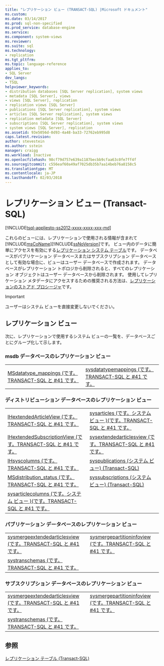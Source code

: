 ```yaml
---
title: "レプリケーション ビュー (TRANSACT-SQL) |Microsoft ドキュメント"
ms.custom: 
ms.date: 03/14/2017
ms.prod: sql-non-specified
ms.prod_service: database-engine
ms.service: 
ms.component: system-views
ms.reviewer: 
ms.suite: sql
ms.technology:
- replication
ms.tgt_pltfrm: 
ms.topic: language-reference
applies_to:
- SQL Server
dev_langs:
- TSQL
helpviewer_keywords:
- distribution databases [SQL Server replication], system views
- metadata [SQL Server], views
- views [SQL Server], replication
- replication views [SQL Server]
- publications [SQL Server replication], system views
- articles [SQL Server replication], system views
- replication metadata [SQL Server]
- subscriptions [SQL Server replication], system views
- system views [SQL Server], replication
ms.assetid: 93e5056d-0d93-4a48-ba33-72762eb995d8
caps.latest.revision: 
author: stevestein
ms.author: sstein
manager: craigg
ms.workload: Inactive
ms.openlocfilehash: 98cf79d757e639a1187becbb9cfaa63c0fe7ff4f
ms.sourcegitcommit: c556eaf60a49af7025db35b7aa14beb76a8158c5
ms.translationtype: MT
ms.contentlocale: ja-JP
ms.lasthandoff: 02/03/2018
---
```

# <a name="replication-views-transact-sql"></a>レプリケーション ビュー (Transact-SQL)
[!INCLUDE[tsql-appliesto-ss2012-xxxx-xxxx-xxx-md](../../includes/tsql-appliesto-ss2012-xxxx-xxxx-xxx-md.md)]

  これらのビューには、レプリケーションで使用される情報が含まれて[!INCLUDE[msCoName](../../includes/msconame-md.md)][!INCLUDE[ssNoVersion](../../includes/ssnoversion-md.md)]です。 ビュー内のデータに簡単にアクセスを有効にする[レプリケーション システム テーブル](../../relational-databases/system-tables/replication-tables-transact-sql.md)です。 データベースがパブリケーション データベースまたはサブスクリプション データベースとして有効な場合に、ビューはユーザー データベースで作成されます。 データベースがレプリケーション トポロジから削除されると、すべてのレプリケーション オブジェクトはユーザー データベースから削除されます。 使用してレプリケーション メタデータにアクセスするための推奨される方法は、[レプリケーションのストアド プロシージャ](../../relational-databases/system-stored-procedures/replication-stored-procedures-transact-sql.md)です。  
  
> [!IMPORTANT]  
>  ユーザーはシステム ビューを直接変更しないでください。  
  
## <a name="replication-views"></a>レプリケーション ビュー  
 次に、レプリケーションで使用するシステム ビューの一覧を、データベースごとにグループ化して示します。  
  
### <a name="replication-views-in-the-msdb-database"></a>msdb データベースのレプリケーション ビュー  
  
|||  
|-|-|  
|[MSdatatype_mappings &#40;です。TRANSACT-SQL と #41 です。](../../relational-databases/system-views/msdatatype-mappings-transact-sql.md)|[sysdatatypemappings &#40;です。TRANSACT-SQL と #41 です。](../../relational-databases/system-views/sysdatatypemappings-transact-sql.md)|  
  
### <a name="replication-views-in-the-distribution-database"></a>ディストリビューション データベースのレプリケーション ビュー  
  
|||  
|-|-|  
|[IHextendedArticleView &#40;です。TRANSACT-SQL と #41 です。](../../relational-databases/system-views/ihextendedarticleview-transact-sql.md)|[sysarticles &#40;です。システム ビュー &#41;&#40;です。TRANSACT-SQL と #41 です。](../../relational-databases/system-views/sysarticles-system-view-transact-sql.md)|  
|[IHextendedSubscriptionView &#40;です。TRANSACT-SQL と #41 です。](../../relational-databases/system-views/ihextendedsubscriptionview-transact-sql.md)|[sysextendedarticlesview &#40;です。TRANSACT-SQL と #41 です。](../../relational-databases/system-views/sysextendedarticlesview-transact-sql.md)|  
|[IHsyscolumns &#40;です。TRANSACT-SQL と #41 です。](../../relational-databases/system-views/ihsyscolumns-transact-sql.md)|[syspublications &#40;システム ビュー&#41; &#40;Transact-SQL&#41;](../../relational-databases/system-views/syspublications-system-view-transact-sql.md)|  
|[MSdistribution_status &#40;です。TRANSACT-SQL と #41 です。](../../relational-databases/system-views/msdistribution-status-transact-sql.md)|[syssubscriptions &#40;システム ビュー&#41; &#40;Transact-SQL&#41;](../../relational-databases/system-views/syssubscriptions-system-view-transact-sql.md)|  
|[sysarticlecolumns &#40;です。システム ビュー &#41;&#40;です。TRANSACT-SQL と #41 です。](../../relational-databases/system-views/sysarticlecolumns-system-view-transact-sql.md)||  
  
### <a name="replication-views-in-the-publication-database"></a>パブリケーション データベースのレプリケーション ビュー  
  
|||  
|-|-|  
|[sysmergeextendedarticlesview &#40;です。TRANSACT-SQL と #41 です。](../../relational-databases/system-views/sysmergeextendedarticlesview-transact-sql.md)|[sysmergepartitioninfoview &#40;です。TRANSACT-SQL と #41 です。](../../relational-databases/system-views/sysmergepartitioninfoview-transact-sql.md)|  
|[systranschemas &#40;です。TRANSACT-SQL と #41 です。](../../relational-databases/system-views/systranschemas-transact-sql.md)||  
  
### <a name="replication-views-in-the-subscription-database"></a>サブスクリプション データベースのレプリケーション ビュー  
  
|||  
|-|-|  
|[sysmergeextendedarticlesview &#40;です。TRANSACT-SQL と #41 です。](../../relational-databases/system-views/sysmergeextendedarticlesview-transact-sql.md)|[sysmergepartitioninfoview &#40;です。TRANSACT-SQL と #41 です。](../../relational-databases/system-views/sysmergepartitioninfoview-transact-sql.md)|  
|[systranschemas &#40;です。TRANSACT-SQL と #41 です。](../../relational-databases/system-views/systranschemas-transact-sql.md)||  
  
## <a name="see-also"></a>参照  
 [レプリケーション テーブル &#40;Transact-SQL&#41;](../../relational-databases/system-tables/replication-tables-transact-sql.md)  
  
  
